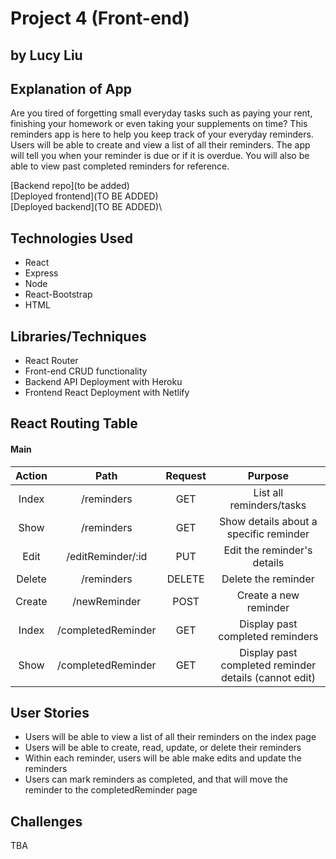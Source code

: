 # Project 4 (Front-end)
## by Lucy Liu

## Explanation of App
Are you tired of forgetting small everyday tasks such as paying your rent, finishing your homework or even taking your supplements on time? This reminders app is here to help you keep track of your everyday reminders. Users will be able to create and view a list of all their reminders. The app will tell you when your reminder is due or if it is overdue. You will also be able to view past completed reminders for reference. 


[Backend repo](to be added)\
[Deployed frontend](TO BE ADDED)\
[Deployed backend](TO BE ADDED)\

## Technologies Used
- React
- Express
- Node
- React-Bootstrap
- HTML

## Libraries/Techniques
- React Router
- Front-end CRUD functionality
- Backend API Deployment with Heroku
- Frontend React Deployment with Netlify


## React Routing Table 

#### Main
| Action         | Path                        | Request   | Purpose                                                                        |
|:--------------:|:---------------------------:|:---------:|:------------------------------------------------------------------------------:|
| Index          | /reminders                     | GET       | List all reminders/tasks                                                    |
| Show           | /reminders                     | GET       | Show details about a specific reminder                                      |
| Edit           | /editReminder/:id              | PUT       | Edit the reminder's details                                                 |
| Delete         | /reminders                     | DELETE    | Delete the reminder                                                         |
| Create         | /newReminder                   | POST      | Create a new reminder                                                       |
| Index          | /completedReminder             | GET       | Display past completed reminders                                            |
| Show           | /completedReminder             | GET       | Display past completed reminder details (cannot edit)                       |



## User Stories

- Users will be able to view a list of all their reminders on the index page
- Users will be able to create, read, update, or delete their reminders
- Within each reminder, users will be able make edits and update the reminders
- Users can mark reminders as completed, and that will move the reminder to the completedReminder page

## Challenges
TBA

